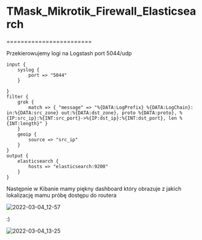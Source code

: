 # TMask_Mikrotik_Firewall_Elasticsearch

========================


Przekierowujemy logi na Logstash port 5044/udp


```
input {
    syslog {
        port => "5044"
    }

}
filter {
    grok {
        match => { "message" => "%{DATA:LogPrefix} %{DATA:LogChain}: in:%{DATA:src_zone} out:%{DATA:dst_zone}, proto %{DATA:proto}, %{IP:src_ip}:%{INT:src_port}->%{IP:dst_ip}:%{INT:dst_port}, len %{INT:length}" }
    }
    geoip {
        source => "src_ip"
    }
}
output {
    elasticsearch {
        hosts => "elasticsearch:9200"
    }
}

```

Następnie w Kibanie mamy piękny dashboard który obrazuje z jakich lokalizację mamu próbę dostępu do routera

![2022-03-04_12-57](https://user-images.githubusercontent.com/75216446/156763805-abd3b9c3-197e-43c6-8d6c-628d277608f9.png)




:)


![2022-03-04_13-25](https://user-images.githubusercontent.com/75216446/156763828-fce40b94-578c-4181-9962-924d6ea9e5c5.png)

